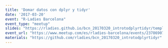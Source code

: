 ```yaml
---
title: 'Domar datos con dplyr y tidyr'
date: '2017-03-20'
event: "R-Ladies Barcelona"
event_type: "meetup"
slides: "https://rladies.github.io/bcn_20170320_introtodplyrtidyr/template.html"
event_url: "https://www.meetup.com/es/rladies-barcelona/events/237869074/"
materials: "https://github.com/rladies/bcn_20170320_introtodplyrtidyr"
---
```

